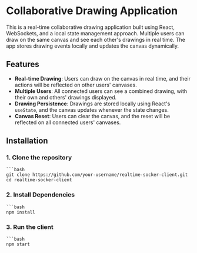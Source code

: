 # Collaborative Drawing Application

This is a real-time collaborative drawing application built using React, WebSockets, and a local state management approach. Multiple users can draw on the same canvas and see each other's drawings in real time. The app stores drawing events locally and updates the canvas dynamically.

## Features
- **Real-time Drawing**: Users can draw on the canvas in real time, and their actions will be reflected on other users' canvases.
- **Multiple Users**: All connected users can see a combined drawing, with their own and others' drawings displayed.
- **Drawing Persistence**: Drawings are stored locally using React's `useState`, and the canvas updates whenever the state changes.
- **Canvas Reset**: Users can clear the canvas, and the reset will be reflected on all connected users' canvases.

## Installation

### 1. Clone the repository

    ```bash
    git clone https://github.com/your-username/realtime-socker-client.git
    cd realtime-socker-client

### 2. Install Dependencies
    ```bash
    npm install

### 3. Run the client
    ```bash
    npm start
    


